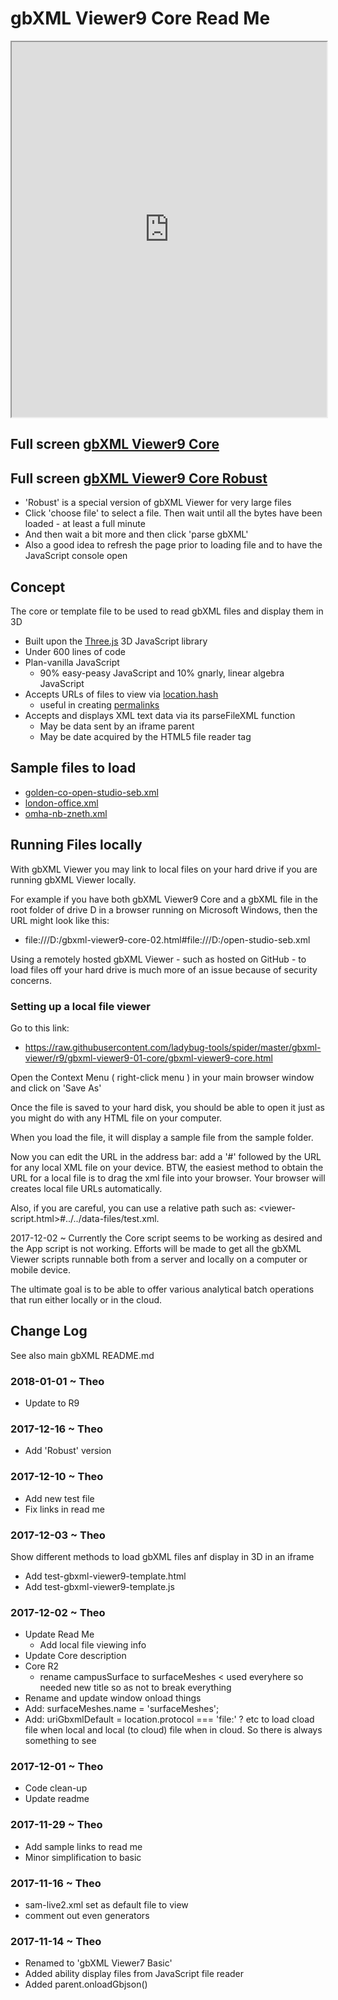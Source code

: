 <span style=display:none; >[You are now in a GitHub source code view - click this link to view Read Me file as a web page]( http://www.ladybug.tools/spider/index.html#gbxml-viewer/r9/gbxml-viewer9-01-core/README.md "View file as a web page." ) </span>


# gbXML Viewer9 Core Read Me

<iframe class=iframeReadMe src=http://www.ladybug.tools/spider/gbxml-viewer/r9/gbxml-viewer9-01-core/gbxml-viewer9-core.html width=100% height=600px;  >Iframes are not displayed on github.com</iframe>

## Full screen [gbXML Viewer9 Core]( http://www.ladybug.tools/spider/gbxml-viewer/r9/gbxml-viewer9-01-core/gbxml-viewer9-core-r3.html )

## Full screen [gbXML Viewer9 Core Robust]( http://www.ladybug.tools/spider/gbxml-viewer/r9/gbxml-viewer9-01-core/gbxml-viewer9-core-r3-robust.html )

* 'Robust' is a special version of gbXML Viewer for very large files
* Click 'choose file' to select a file. Then wait until all the bytes have been loaded - at least a full minute
* And then wait a bit more and then click 'parse gbXML'
* Also a good idea to refresh the page prior to loading file and to have the JavaScript console open

## Concept

The core or template file to be used to read gbXML files and display them in 3D

* Built upon the [Three.js]( https://threejs.org ) 3D JavaScript library
* Under 600 lines of code
* Plan-vanilla JavaScript
	* 90% easy-peasy JavaScript and 10% gnarly, linear algebra JavaScript
* Accepts URLs of files to view via [location.hash]( https://www.w3schools.com/jsref/prop_loc_hash.asp )
	* useful in creating [permalinks]( https://en.wikipedia.org/wiki/Permalink )
* Accepts and displays XML text data via its parseFileXML function
	* May be data sent by an iframe parent
	* May be date acquired by the HTML5 file reader tag

## Sample files to load

* [golden-co-open-studio-seb.xml]( http://www.ladybug.tools/spider/gbxml-viewer/#https://rawgit.com/ladybug-tools/spider/master/gbxml-viewer/gbxml-sample-files/golden-co-open-studio-seb.xml )
* [london-office.xml]( http://www.ladybug.tools/spider/gbxml-viewer/#https://rawgit.com/ladybug-tools/spider/master/gbxml-viewer/gbxml-sample-files/london-office.xml )
* [omha-nb-zneth.xml]( http://www.ladybug.tools/spider/gbxml-viewer/#https://rawgit.com/ladybug-tools/spider/master/gbxml-viewer/gbxml-sample-files/omha-nb-zneth.xml )



## Running Files locally

With gbXML Viewer you may link to local files on your hard drive if you are running gbXML Viewer locally.

For example if you have both gbXML Viewer9 Core and a gbXML file in the root folder of drive D in a browser running on Microsoft Windows, then the URL might look like this:

* file:///D:/gbxml-viewer9-core-02.html#file:///D:/open-studio-seb.xml

Using a remotely hosted gbXML Viewer - such as hosted on GitHub - to load files off your hard drive is much more of an issue because of security concerns.


### Setting up a local file viewer

Go to this link:

* <https://raw.githubusercontent.com/ladybug-tools/spider/master/gbxml-viewer/r9/gbxml-viewer9-01-core/gbxml-viewer9-core.html>

Open the Context Menu ( right-click menu ) in your main browser window and click on 'Save As'

Once the file is saved to your hard disk, you should be able to open it just as you might do with any HTML file on your computer.

When you load the file, it will display a sample file from the sample folder.

Now you can edit the URL in the address bar: add a '#' followed by the URL for any local XML file on your device. BTW, the easiest method to obtain the URL for a local file is to drag the xml file into your browser. Your browser will creates local file URLs automatically.

Also, if you are careful, you can use a relative path such as: <viewer-script.html>#../../data-files/test.xml.

2017-12-02 ~ Currently the Core script seems to be working as desired and the App script is not working. Efforts will be made to get all the gbXML Viewer scripts runnable both from a server and locally on a computer or mobile device.

The ultimate goal is to be able to offer various analytical batch operations that run either locally or in the cloud.



## Change Log

See also main gbXML README.md


### 2018-01-01 ~ Theo

* Update to R9

### 2017-12-16 ~ Theo

* Add 'Robust' version

### 2017-12-10 ~ Theo

* Add new test file
* Fix links in read me


### 2017-12-03 ~ Theo

Show different methods to load gbXML files anf display in 3D in an iframe
* Add test-gbxml-viewer9-template.html
* Add test-gbxml-viewer9-template.js


### 2017-12-02 ~ Theo

* Update Read Me
	* Add local file viewing info
* Update Core description
* Core R2
	* rename campusSurface to surfaceMeshes < used everyhere so needed new title so as not to break everything
* Rename and update window onload things
* Add: surfaceMeshes.name = 'surfaceMeshes';
* Add: uriGbxmlDefault =  location.protocol === 'file:' ? etc to load cload file when local and local (to cloud) file when in cloud. So there is always something to see


### 2017-12-01 ~ Theo

* Code clean-up
* Update readme

### 2017-11-29 ~ Theo

* Add sample links to read me
* Minor simplification to basic


### 2017-11-16 ~ Theo

* sam-live2.xml set as default file to view
* comment out even generators


### 2017-11-14 ~ Theo

* Renamed to 'gbXML Viewer7 Basic'
* Added ability display files from JavaScript file reader
* Added parent.onloadGbjson()
